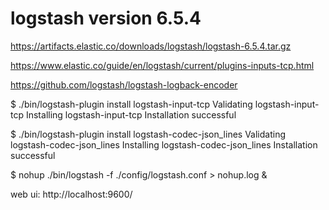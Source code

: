 # logstash version 6.5.4
https://artifacts.elastic.co/downloads/logstash/logstash-6.5.4.tar.gz

https://www.elastic.co/guide/en/logstash/current/plugins-inputs-tcp.html

https://github.com/logstash/logstash-logback-encoder

$ ./bin/logstash-plugin install logstash-input-tcp
Validating logstash-input-tcp
Installing logstash-input-tcp
Installation successful

$ ./bin/logstash-plugin install logstash-codec-json_lines
Validating logstash-codec-json_lines
Installing logstash-codec-json_lines
Installation successful



$ nohup ./bin/logstash -f ./config/logstash.conf > nohup.log &

web ui:
http://localhost:9600/
